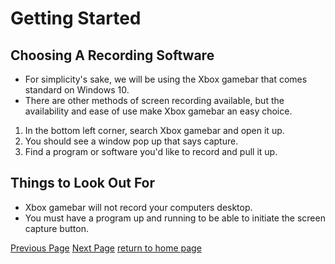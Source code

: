 # Getting Started

## Choosing A Recording Software
* For simplicity's sake, we will be using the Xbox gamebar that comes standard on Windows 10.
* There are other methods of screen recording available, but the availability and ease of use make Xbox gamebar an easy choice.

1. In the bottom left corner, search Xbox gamebar and open it up.
2. You should see a window pop up that says capture.
3. Find a program or software you'd like to record and pull it up.


## Things to Look Out For
* Xbox gamebar will not record your computers desktop.
* You must have a program up and running to be able to initiate the screen capture button.


[Previous Page](./README.md)
[Next Page](./recording.md)
[return to home page](./README.md)
